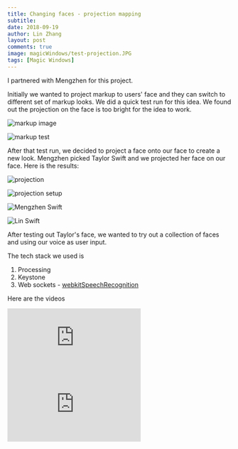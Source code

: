 ```yaml
---
title: Changing faces - projection mapping
subtitle:
date: 2018-09-19
author: Lin Zhang
layout: post
comments: true
image: magicWindows/test-projection.JPG
tags: [Magic Windows]
---
```


I partnered with Mengzhen for this project.

Initially we wanted to project markup to users' face and they can switch to different set of markup looks.
We did a quick test run for this idea. We found out the projection on the face is too bright for the idea to work.

![markup image]({{site.baseurl}}/images/magicWindows/p1.png)

![markup test]({{site.baseurl}}/images/magicWindows/markup.JPG)

After that test run, we decided to project a face onto our face to create a new look. Mengzhen picked Taylor Swift and we projected her face on our face. Here is the results:

![projection]({{site.baseurl}}/images/magicWindows/test-projection.JPG)

![projection setup]({{site.baseurl}}/images/magicWindows/setup.JPG)

![Mengzhen Swift]({{site.baseurl}}/images/magicWindows/test-face-two.JPG)

![Lin Swift]({{site.baseurl}}/images/magicWindows/test-face.JPG)

After testing out Taylor's face, we wanted to try out a collection of faces and using our voice as user input.

The tech stack we used is
1. Processing
2. Keystone
3. Web sockets - [webkitSpeechRecognition](https://developer.mozilla.org/en-US/docs/Web/API/Web_Speech_API)

Here are the videos
<iframe src="https://www.youtube.com/embed/Czpe1D-LkcE" frameborder="0" allow="autoplay; encrypted-media" allowfullscreen></iframe>


<iframe src="https://www.youtube.com/embed/QWDML2B-2tc" frameborder="0" allow="autoplay; encrypted-media" allowfullscreen></iframe>
